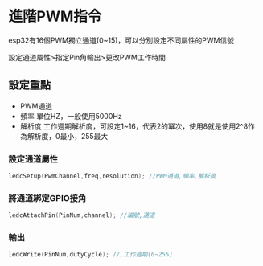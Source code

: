 # 進階PWM指令

esp32有16個PWM獨立通道(0~15)，可以分別設定不同屬性的PWM信號

設定通道屬性>指定Pin角輸出>更改PWM工作時間
## 設定重點
- PWM通道
- 頻率
    單位HZ，一般使用5000Hz
- 解析度
    工作週期解析度，可設定1~16，代表2的冪次，使用8就是使用2^8作為解析度，0最小，255最大
### 設定通道屬性
```c
ledcSetup(PwmChannel,freq,resolution); //PWM通道,頻率,解析度
```
### 將通道綁定GPIO接角
```c
ledcAttachPin(PinNum,channel); //編號,通道
```
### 輸出
```c
ledcWrite(PinNum,dutyCycle); //,工作週期(0~255)